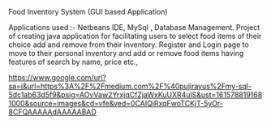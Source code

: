 Food Inventory System (GUI based Application)
 
Applications used :-  Netbeans IDE, MySql , Database Management.
 Project of creating java application for facilitating users to select food items of their choice add and remove from their inventory. Register and Login page to move to their personal inventory and add or remove food items having features of search by name, price etc.,
 
https://www.google.com/url?sa=i&url=https%3A%2F%2Fmedium.com%2F%40pujirayus%2Fmy-sql-5dc1ab63d5f9&psig=AOvVaw2YrxjqCfZjaWxKuUXR4ulS&ust=1615788191681000&source=images&cd=vfe&ved=0CAIQjRxqFwoTCKjT-5yOr-8CFQAAAAAdAAAAABAD
